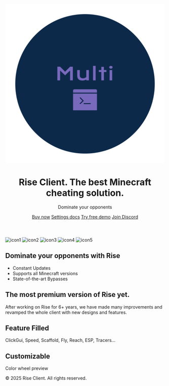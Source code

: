 <!DOCTYPE html>
<html lang="en">
<head>
  <meta charset="UTF-8" />
  <meta name="viewport" content="width=device-width, initial-scale=1.0" />
  <title>Rise Client</title>
  <link href="https://fonts.googleapis.com/css2?family=Inter:wght@400;600;700&display=swap" rel="stylesheet">
  <link rel="stylesheet" href="styles.css" />
</head>
<body>
  <header>
    <img src="logo-transparent.png" alt="Rise Logo" class="logo">
    <h1 class="title">Rise Client. The best Minecraft cheating solution.</h1>
    <p class="subtitle">Dominate your opponents</p>
    <nav class="buttons">
      <a href="#" class="btn">Buy now</a>
      <a href="#" class="btn secondary">Settings docs</a>
      <a href="#" class="btn">Try free demo</a>
      <a href="#" class="btn secondary">Join Discord</a>
    </nav>
  </header>

  <div class="icons">
    <img src="icon1.png" alt="icon1">
    <img src="icon2.png" alt="icon2">
    <img src="icon3.png" alt="icon3">
    <img src="icon4.png" alt="icon4">
    <img src="icon5.png" alt="icon5">
  </div>

  <section class="section">
    <h2>Dominate your opponents with Rise</h2>
    <ul>
      <li>Constant Updates</li>
      <li>Supports all Minecraft versions</li>
      <li>State-of-the-art Bypasses</li>
    </ul>
  </section>

  <section class="section">
    <h2>The most premium version of Rise yet.</h2>
    <p>After working on Rise for 6+ years, we have made many improvements and revamped the whole client with new designs and features.</p>
  </section>

  <section class="section features">
    <h2>Feature Filled</h2>
    <div class="cloud">
      <p>ClickGui, Speed, Scaffold, Fly, Reach, ESP, Tracers...</p>
    </div>
  </section>

  <section class="section customizable">
    <h2>Customizable</h2>
    <div class="color-circle">
      <p>Color wheel preview</p>
    </div>
  </section>

  <footer>
    <p>&copy; 2025 Rise Client. All rights reserved.</p>
  </footer>
</body>
</html>
